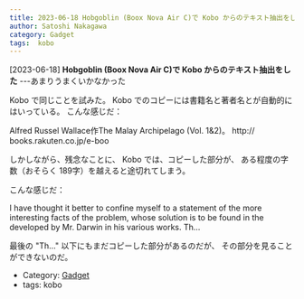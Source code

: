 ```yaml
---
title: 2023-06-18 Hobgoblin (Boox Nova Air C)で Kobo からのテキスト抽出をした ---あまりうまくいかなかった
author: Satoshi Nakagawa
category: Gadget
tags:  kobo
---
```


[2023-06-18] **Hobgoblin (Boox Nova Air C)で Kobo からのテキスト抽出をした**  ---あまりうまくいかなかった

  Kobo で同じことを試みた。
Kobo でのコピーには書籍名と著者名とが自動的に
はいっている。
こんな感じだ：

 Alfred Russel Wallace作The Malay Archipelago (Vol.
1&2)。 http:// books.rakuten.co.jp/e-boo

 しかしながら、残念なことに、
Kobo では、コピーした部分が、
ある程度の字数（おそらく 189字）を越えると途切れてしまう。

 こんな感じだ：

 I have thought it better to confine myself
to a statement of the more interesting facts of the problem,
whose solution is to be found in the developed by Mr.
Darwin in his various works.
Th...

 最後の "Th..." 以下にもまだコピーした部分があるのだが、
その部分を見ることができないのだ。

- Category: [Gadget](https://merapano.github.io/categories.html#Gadget)
- tags:  kobo
